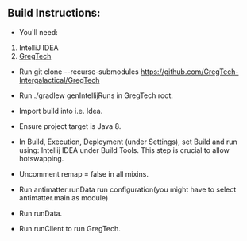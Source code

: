 ## Build Instructions:

- You'll need:
1. IntelliJ IDEA
2. [GregTech](https://github.com/GregTech-Intergalactical/GregTech) 

- Run git clone --recurse-submodules https://github.com/GregTech-Intergalactical/GregTech

- Run ./gradlew genIntellijRuns in GregTech root.

- Import build into i.e. Idea.

- Ensure project target is Java 8.

- In Build, Execution, Deployment (under Settings), set Build and run using: Intellij IDEA under Build Tools.
    This step is crucial to allow hotswapping.
  
- Uncomment remap = false in all mixins.
  
- Run antimatter:runData run configuration(you might have to select antimatter.main as module)

- Run runData.

- Run runClient to run GregTech.

